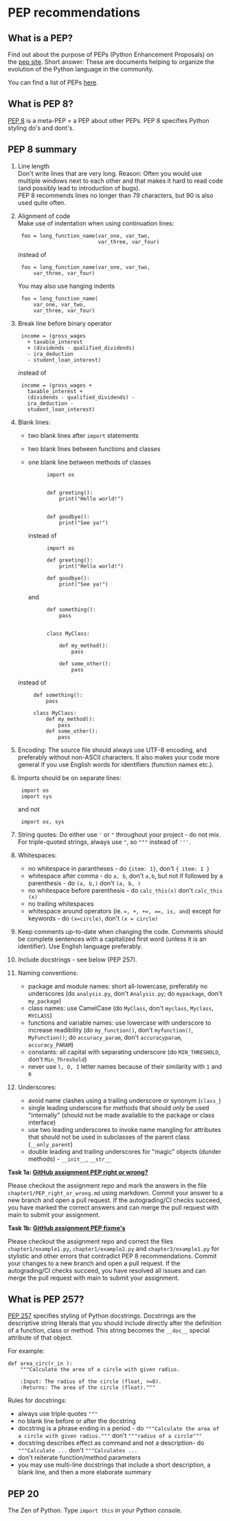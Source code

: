 # PEP recommendations

## What is a PEP?

Find out about the purpose of PEPs (Python Enhancement Proposals) on the [pep site](https://peps.python.org/pep-0001/). Short answer: These are documents helping to organize the evolution of the Python language in the community.

You can find a list of PEPs [here](https://peps.python.org/).

## What is PEP 8?

[PEP 8](https://peps.python.org/pep-0008/) is a meta-PEP = a PEP about other PEPs. PEP 8 specifies Python styling do's and dont's.

## PEP 8 summary

1. Line length  
Don't write lines that are very long. Reason: Often you would use multiple windows next to each other and that makes it hard to read code (and possibly lead to introduction of bugs).  
PEP 8 recommends lines no longer than 79 characters, but 90 is also used quite often.

1. Alignment of code  
Make use of indentation when using continuation lines:  

        foo = long_function_name(var_one, var_two,
                                 var_three, var_four)

    instead of 

        foo = long_function_name(var_one, var_two,
            var_three, var_four)

    You may also use hanging indents

        foo = long_function_name(
            var_one, var_two,
            var_three, var_four)
1. Break line before binary operator
        
        income = (gross_wages
          + taxable_interest
          + (dividends - qualified_dividends)
          - ira_deduction
          - student_loan_interest)

    instead of  

        income = (gross_wages +
          taxable_interest +
          (dividends - qualified_dividends) -
          ira_deduction -
          student_loan_interest)

1. Blank lines:  
    - two blank lines after `import` statements
    - two blank lines between functions and classes
    - one blank line between methods of classes

                import os


                def greeting():
                    print("Hello world!")


                def goodbye():
                    print("See ya!")    

        instead of

                import os

                def greeting():
                    print("Hello world!")

                def goodbye():
                    print("See ya!")

        and

                def something():
                    pass


                class MyClass:

                    def my_method():
                        pass

                    def some_other():
                        pass

    instead of 

            def something():
                pass

            class MyClass:
                def my_method():
                    pass
                def some_other():
                    pass
1. Encoding: The source file should always use UTF-8 encoding, and preferably without non-ASCII characters. It also makes your code more general if you use English words for identifiers (function names etc.).
1. Imports should be on separate lines:

        import os
        import sys

    and not

        import os, sys

1. String quotes: Do either use `'` or `"` throughout your project - do not mix. For triple-quoted strings, always use `"`, so `"""` instead of `'''`.
1. Whitespaces:
    - no whitespace in parantheses - do `{item: 1}`, don't ```{ item: 1 }```
    - whitespace after comma - do `a, b`, don't `a,b`, but not if followed by a parenthesis - do `(a, b,)` don't `(a, b, )`
    - no whitespace before parenthesis - do `calc_this(x)` don't `calc_this (x)`
    - no trailing whitespaces
    - whitespace around operators (ie. `=, +, +=, ==, is, and`) except for keywords - do `(x=circle)`, don't `(x = circle)`
1. Keep comments up-to-date when changing the code. Comments should be complete sentences with a capitalized first word (unless it is an identifier). Use English language preferably.
1. Include docstrings - see below (PEP 257).
1. Naming conventions:
    - package and module names: short all-lowercase, preferably no underscores (do `analysis.py`, don't `Analysis.py`; do `mypackage`, don't `my_package`)
    - class names: use CamelCase (do `MyClass`, don't `myclass`, `Myclass`, `MYCLASS`)
    - functions and variable names: use lowercase with underscore to increase readibility (do `my_function()`, don't `myfunction()`, `MyFunction()`; do `accuracy_param`, don't `accuracyparam`, `accuracy_PARAM`)
    - constants: all capital with separating underscore (do `MIN_THRESHOLD`, don't `Min_Threshold`)
    - never use `l, O, I` letter names because of their similarity with `1` and `0`
1. Underscores:
    - avoid name clashes using a trailing underscore or synonym (`class_`)
    - single leading underscore for methods that should only be used "internally" (should not be made available to the package or class interface)
    - use two leading underscores to invoke name mangling for attributes that should not be used in subclasses of the parent class (`__only_parent`)
    - double leading and trailing underscores for "magic" objects (dunder methods) - `__init__`, `__str__`

**Task 1a: [GitHub assignment PEP right or wrong?](https://classroom.github.com/a/Vg9Rjdry)**

Please checkout the assignment repo and mark the answers in the file `chapter1/PEP_right_or_wrong.md` using markdown. Commit your answer to a new branch and open a pull request. If the autograding/CI checks succeed, you have marked the correct answers and can merge the pull request with main to submit your assignment.

**Task 1b: [GitHub assignment PEP fixme's](https://classroom.github.com/a/zEgcY5ds)**

Please checkout the assignment repo and correct the files `chapter1/example1.py`, `chapter1/example2.py` and `chapter3/example1.py` for stylistic and other errors that contradict PEP 8 recommendations. Commit your changes to a new branch and open a pull request. If the autograding/CI checks succeed, you have resolved all issues and can merge the pull request with main to submit your assignment.

## What is PEP 257?

[PEP 257](https://peps.python.org/pep-0257/) specifies styling of Python docstrings.
Docstrings are the descriptive string literals that you should include directly after the definition of a function, class or method. This string becomes the `__doc__` special attribute of that object.

For example:
```
def area_circ(r_in ):
    """Calculate the area of a circle with given radius.

    :Input: The radius of the circle (float, >=0).
    :Returns: The area of the circle (float)."""
```

Rules for docstrings:
- always use triple quotes `"""`
- no blank line before or after the docstring
- docstring is a phrase ending in a period - do `"""Calculate the area of a circle with given radius."""` don't `"""radius of a circle"""`
- docstring describes effect as command and not a description- do `"""Calculate ...` don't `"""Calculates ...`
- don't reiterate function/method parameters
- you may use multi-line docstrings that include a short description, a blank line, and then a more elaborate summary

## PEP 20

The Zen of Python. Type `import this` in your Python console.
